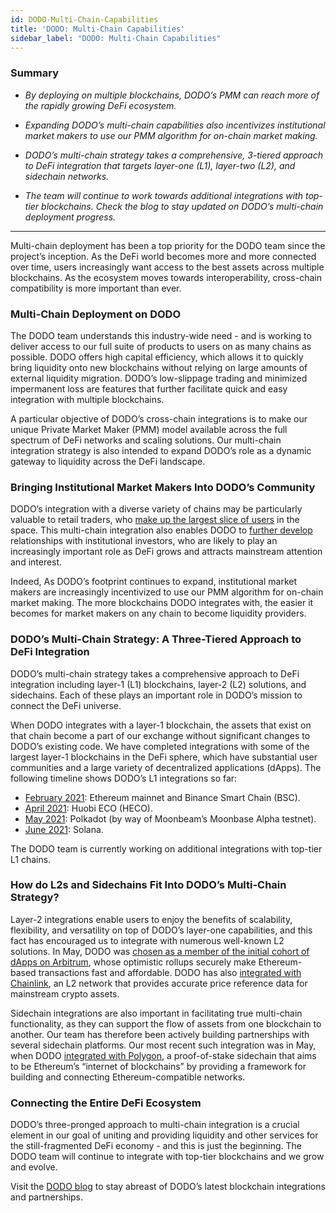 ```yaml
---
id: DODO-Multi-Chain-Capabilities
title: 'DODO: Multi-Chain Capabilities'
sidebar_label: "DODO: Multi-Chain Capabilities"
---
```


### Summary

- *By deploying on multiple blockchains, DODO’s PMM can reach more of the rapidly growing DeFi ecosystem.*

- *Expanding DODO’s multi-chain capabilities also incentivizes institutional market makers to use our PMM algorithm for on-chain market making.*

- *DODO’s multi-chain strategy takes a comprehensive, 3-tiered approach to DeFi integration that targets layer-one (L1), layer-two (L2), and sidechain networks.*

- *The team will continue to work towards additional integrations with top-tier blockchains. Check the blog to stay updated on DODO’s multi-chain deployment progress.* 

---

Multi-chain deployment has been a top priority for the DODO team since the project’s inception. As the DeFi world becomes more and more connected over time, users increasingly want access to the best assets across multiple blockchains. As the ecosystem moves towards interoperability, cross-chain compatibility is more important than ever. 

### Multi-Chain Deployment on DODO 
 
The DODO team understands this industry-wide need - and is working to deliver access to our full suite of products to users on as many chains as possible. DODO offers high capital efficiency, which allows it to quickly bring liquidity onto new blockchains without relying on large amounts of external liquidity migration. DODO’s low-slippage trading and minimized impermanent loss are features that further facilitate quick and easy integration with multiple blockchains. 

A particular objective of DODO’s cross-chain integrations is to make our unique Private Market Maker (PMM) model available across the full spectrum of DeFi networks and scaling solutions. Our multi-chain integration strategy is also intended to expand DODO’s role as a dynamic gateway to liquidity across the DeFi landscape. 

### Bringing Institutional Market Makers Into DODO’s Community

DODO’s integration with a diverse variety of chains may be particularly valuable to retail traders, who [make up the largest slice of users](https://blog.chainalysis.com/reports/defi-growth-regulations-compliance) in the space. This multi-chain integration also enables DODO to [further develop](https://medium.com/dodoex/dodo-wootrade-strategic-partnership-announcement-54dc5723421c) relationships with institutional investors, who are likely to play an increasingly important role as DeFi grows and attracts mainstream attention and interest. 

Indeed, As DODO’s footprint continues to expand, institutional market makers are increasingly incentivized to use our PMM algorithm for on-chain market making. The more blockchains DODO integrates with, the easier it becomes for market makers on any chain to become liquidity providers.

### DODO’s Multi-Chain Strategy: A Three-Tiered Approach to DeFi Integration

DODO’s multi-chain strategy takes a comprehensive approach to DeFi integration including layer-1 (L1) blockchains, layer-2 (L2) solutions, and sidechains. Each of these plays an important role in DODO’s mission to connect the DeFi universe. 

When DODO integrates with a layer-1 blockchain, the assets that exist on that chain become a part of our exchange without significant changes to DODO’s existing code. We have completed integrations with some of the largest layer-1 blockchains in the DeFi sphere, which have substantial user communities and a large variety of decentralized applications (dApps). The following timeline shows DODO’s L1 integrations so far: 

- [February 2021](https://medium.com/dodoex/dodo-will-be-on-the-binance-smart-chain-bsc-soon-a2cc2fc50896): Ethereum mainnet and Binance Smart Chain (BSC).
- [April 2021](https://medium.com/dodoex/dodo-is-now-on-huobi-eco-chain-heco-8780bbf8df76): Huobi ECO (HECO).
- [May 2021](https://moonbeam.network/announcements/moonbeam-dodo-integration/): Polkadot (by way of Moonbeam’s Moonbase Alpha testnet). 
- [June 2021](https://medium.com/dodoex/dodo-is-coming-to-solana-5c6e61550b09): Solana.

The DODO team is currently working on additional integrations with top-tier L1 chains. 

### How do L2s and Sidechains Fit Into DODO’s Multi-Chain Strategy? 

Layer-2 integrations enable users to enjoy the benefits of scalability, flexibility, and versatility on top of DODO’s layer-one capabilities, and this fact has encouraged us to integrate with numerous well-known L2 solutions. In May, DODO was [chosen as a member of the initial cohort of dApps on Arbitrum](https://medium.com/dodoex/dodo-is-an-inaugural-member-of-arbitrums-initial-defi-cohort-953a56ec554b), whose optimistic rollups securely make Ethereum-based transactions fast and affordable. DODO has also [integrated with Chainlink](https://medium.com/dodoex/dodo-integrates-chainlink-live-on-mainnet-kickstarts-the-on-chain-liquidity-revolution-ee27e136e122), an L2 network that provides accurate price reference data for mainstream crypto assets. 

Sidechain integrations are also important in facilitating true multi-chain functionality, as they can support the flow of assets from one blockchain to another. Our team has therefore been actively building partnerships with several sidechain platforms. Our most recent such integration was in  May, when DODO [integrated with Polygon](https://medium.com/dodoex/dodo-launches-on-polygon-mainnet-e8fc90da836e), a proof-of-stake sidechain that aims to be Ethereum’s “internet of blockchains” by providing a framework for building and connecting Ethereum-​compatible networks. 

### Connecting the Entire DeFi Ecosystem

DODO’s three-pronged approach to multi-chain integration is a crucial element in our goal of uniting and providing liquidity and other services for the still-fragmented DeFi economy - and this is just the beginning. The DODO team will continue to integrate with top-tier blockchains and we grow and evolve. 

Visit the [DODO blog](https://dodo-in-the-zoo.medium.com/?source=post_page-----8ed6a768079d--------------------------------) to stay abreast of DODO’s latest blockchain integrations and partnerships. 
